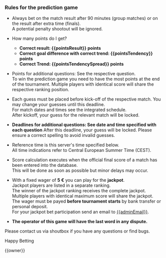 ### Rules for the prediction game

- Always bet on the match result after 90 minutes (group matches) or on the result after extra time (finals).  
A potential penalty shootout will be ignored.

- How many points do I get?
  - **Correct result: {{pointsResult}} points**
  - **Correct goal difference with correct trend: {{pointsTendency}} points**
  - **Correct Trend: {{pointsTendencySpread}} points**


- Points for additional questions: See the respective question.  
To win the prediction game you need to have the most points at the end of the tournament. Multiple players with identical score will share the respective ranking position.

- Each guess must be placed before kick-off of the respective match. You may change your guesses until this deadline.  
For match dates and times see the integrated schedule.  
After kickoff, your guess for the relevant match will be locked.

- **Deadlines for additional questions: See date and time specified with each question**
After this deadline, your guess will be locked. Please ensure a correct spelling to avoid invalid guesses.

- Reference time is this server's time specified below.  
All time indications refer to Central European Summer Time (CEST).

- Score calculation executes when the official final score of a match has been entered into the database.  
This will be done as soon as possible but minor delays may occur.

- With a fixed wager of **5 €** you can play for the **jackpot**.  
Jackpot players are listed in a separate ranking.  
The winner of the jackpot ranking receives the complete jackpot. Multiple players with identical maximum score will share the jackpot.  
The wager must be payed **before tournament starts** by bank transfer or personal deposit.  
For your jackpot bet participation send an email to <a href="mailto:{{adminEmail}}">{{adminEmail}}</a>.

- **The operator of this game will have the last word in any dispute.**

Please contact us via shoutbox if you have any questions or find bugs.

Happy Betting

{{owner}}

